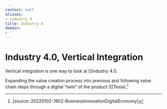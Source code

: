 ```yaml
---
context: null
aliases:
- industry 4
title: Industry 4
domain:
- ''
---
```


# Industry 4.0, Vertical Integration

Vertical integration is one way to look at [[Industry 4.0.

Expanding the value creation process into previous and following value chain steps through a digital “twin” of the product ([[Tesla).[^1]

[^1]: [source::20220102-1802-BusinessInnovationDigitalEconomy]
